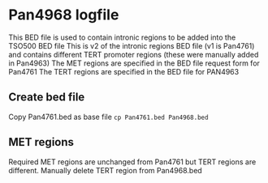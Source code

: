 # Pan4968 logfile
This BED file is used to contain intronic regions to be added into the TSO500 BED file
This is v2 of the intronic regions BED file (v1 is Pan4761) and contains different TERT promoter regions (these were manually added in Pan4963)
The MET regions are specified in the BED file request form for Pan4761
The TERT regions are specified in the BED file for PAN4963

## Create bed file
Copy Pan4761.bed as base file `cp Pan4761.bed Pan4968.bed`

## MET regions
Required MET regions are unchanged from Pan4761 but TERT regions are different.
Manually delete TERT region from Pan4968.bed
